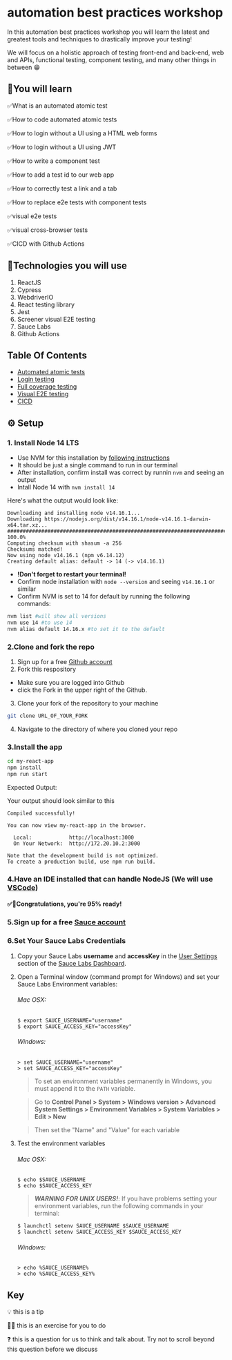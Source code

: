 # automation best practices workshop

In this automation best practices workshop you will learn the latest and greatest tools and techniques to drastically improve your testing!

We will focus on a holistic approach of testing front-end and back-end, web and APIs, functional testing, component testing, and many other things in between 😁

## 🧠You will learn

✅What is an automated atomic test 

✅How to code automated atomic tests

✅How to login without a UI using a HTML web forms 

✅How to login without a UI using JWT

✅How to write a component test 

✅How to add a test id to our web app

✅How to correctly test a link and a tab

✅How to replace e2e tests with component tests

✅visual e2e tests

✅visual cross-browser tests

✅CICD with Github Actions

## 🔧Technologies you will use

1. ReactJS
2. Cypress
3. WebdriverIO
4. React testing library
5. Jest
6. Screener visual E2E testing
7. Sauce Labs
8. Github Actions

## Table Of Contents

* [Automated atomic tests](./automated-atomic-tests/ATOMIC-TESTS.md)
* [Login testing](./login-testing/LOGINS.md)
* [Full coverage testing](./my-react-app/FULL-COVERAGE.md)
* [Visual E2E testing](./my-react-app/docs/VISUAL.md)
* [CICD](./my-react-app/docs/CICD.md)


## ⚙️ Setup

### 1. Install Node 14 LTS
  * Use NVM for this installation by [following instructions](https://github.com/nvm-sh/nvm#install--update-script)
  * It should be just a single command to run in our terminal
  * After installation, confirm install was correct by runnin `nvm` and seeing an output
  * Intall Node 14 with `nvm install 14` 
  
  Here's what the output would look like:
  ```
  Downloading and installing node v14.16.1...
  Downloading https://nodejs.org/dist/v14.16.1/node-v14.16.1-darwin-x64.tar.xz...
  ######################################################################### 100.0%
  Computing checksum with shasum -a 256
  Checksums matched!
  Now using node v14.16.1 (npm v6.14.12)
  Creating default alias: default -> 14 (-> v14.16.1)
  ```
  * **!Don't forget to restart your terminal!**
  * Confirm node installation with `node --version` and seeing `v14.16.1` or similar
  * Confirm NVM is set to 14 for default by running the following commands:

```bash
nvm list #will show all versions
nvm use 14 #to use 14
nvm alias default 14.16.x #to set it to the default
```



### 2.Clone and fork the repo
1. Sign up for a free [Github account](https://github.com/)
2. Fork this respository
 * Make sure you are logged into Github
 * click the Fork in the upper right of the Github.
3. Clone your fork of the repository to your machine

```bash
git clone URL_OF_YOUR_FORK
```
4. Navigate to the directory of where you cloned your repo

### 3.Install the app
```bash
cd my-react-app
npm install
npm run start
```

Expected Output:

Your output should look similar to this
```
Compiled successfully!

You can now view my-react-app in the browser.

  Local:            http://localhost:3000
  On Your Network:  http://172.20.10.2:3000

Note that the development build is not optimized.
To create a production build, use npm run build.
```
### 4.Have an IDE installed that can handle NodeJS (We will use [VSCode](https://code.visualstudio.com/Download))

#### ✅👏Congratulations, you're 95% ready!

### 5.Sign up for a free [Sauce account](https://saucelabs.com/sign-up)

### 6.Set Your Sauce Labs Credentials
1. Copy your Sauce Labs **username** and **accessKey** in the [User Settings](https://app.saucelabs.com/user-settings) section of the [Sauce Labs Dashboard](https://app.saucelabs.com/dashboard/builds).
2. Open a Terminal window (command prompt for Windows) and set your Sauce Labs Environment variables:   
   ###### Mac OSX:
   ```
   $ export SAUCE_USERNAME="username"
   $ export SAUCE_ACCESS_KEY="accessKey"
   ```
   ###### Windows:
   ```
   > set SAUCE_USERNAME="username"
   > set SAUCE_ACCESS_KEY="accessKey"
   ```
   > To set an environment variables permanently in Windows, you must append it to the `PATH` variable.
   
   > Go to **Control Panel > System > Windows version > Advanced System Settings > Environment Variables > System Variables > Edit > New**
   
   > Then set the "Name" and "Value" for each variable
   
9. Test the environment variables
    ###### Mac OSX:
    ```
    $ echo $SAUCE_USERNAME
    $ echo $SAUCE_ACCESS_KEY
    ```
    > ***WARNING FOR UNIX USERS!***:
    > If you have problems setting your environment variables, run the following commands in your terminal:
    ```
    $ launchctl setenv SAUCE_USERNAME $SAUCE_USERNAME
    $ launchctl setenv SAUCE_ACCESS_KEY $SAUCE_ACCESS_KEY
    ```
    ###### Windows:
    ```
    > echo %SAUCE_USERNAME%
    > echo %SAUCE_ACCESS_KEY%
    ```





## Key

💡 this is a tip

🏋️‍♀️ this is an exercise for you to do

❓ this is a question for us to think and talk about. Try not to scroll beyond this question before we discuss
